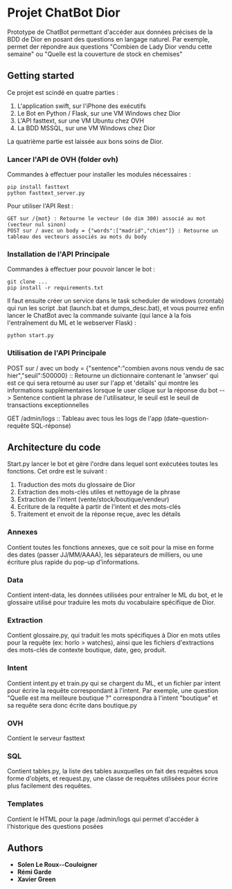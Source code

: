 # Projet ChatBot Dior

Prototype de ChatBot permettant d'accéder aux données précises de la BDD de Dior en posant des questions en langage naturel. Par exemple, permet der répondre aux questions "Combien de Lady Dior vendu cette semaine" ou "Quelle est la couverture de stock en chemises"

## Getting started

Ce projet est scindé en quatre parties :
1. L'application swift, sur l'iPhone des exécutifs
2. Le Bot en Python / Flask, sur une VM Windows chez Dior
3. L'API fasttext, sur une VM Ubuntu chez OVH
4. La BDD MSSQL, sur une VM Windows chez Dior

La quatrième partie est laissée aux bons soins de Dior.

### Lancer l'API de OVH (folder ovh)

Commandes à effectuer pour installer les modules nécessaires :

```
pip install fasttext
python fasttext_server.py
```

Pour utiliser l'API Rest :

```
GET sur /{mot} : Retourne le vecteur (de dim 300) associé au mot (vecteur nul sinon)
POST sur / avec un body = {"words":["madrid","chien"]} : Retourne un tableau des vecteurs associés au mots du body
```

### Installation de l'API Principale

Commandes à effectuer pour pouvoir lancer le bot :

```
git clone ...
pip install -r requirements.txt
```

Il faut ensuite créer un service dans le task scheduler de windows (crontab) qui run les script .bat (launch.bat et dumps_desc.bat), et vous pourrez enfin lancer le ChatBot avec la commande suivante (qui lance à la fois l'entraînement du ML et le webserver Flask) :

```
python start.py
```

### Utilisation de l'API Principale

POST sur / avec un body = {"sentence":"combien avons nous vendu de sac hier","seuil":500000} :: Retourne un dictionnaire contenant le 'anwser' qui est ce qui sera retourné au user sur l'app et 'details' qui montre les informations supplémentaires lorsque le user clique sur la réponse du bot
--> Sentence contient la phrase de l'utilisateur, le seuil est le seuil de transactions exceptionnelles

GET /admin/logs :: Tableau avec tous les logs de l'app (date-question-requête SQL-réponse)

## Architecture du code

Start.py lancer le bot et gère l'ordre dans lequel sont exécutées toutes les fonctions. Cet ordre est le suivant :

1. Traduction des mots du glossaire de Dior
2. Extraction des mots-clés utiles et nettoyage de la phrase
3. Extraction de l'intent (vente/stock/boutique/vendeur)
4. Ecriture de la requête à partir de l'intent et des mots-clés
5. Traitement et envoit de la réponse reçue, avec les détails

### Annexes

Contient toutes les fonctions annexes, que ce soit pour la mise en forme des dates (passer JJ/MM/AAAA), les séparateurs de milliers, ou une écriture plus rapide du pop-up d'informations.

### Data

Contient intent-data, les données utilisées pour entraîner le ML du bot, et le glossaire utilisé pour traduire les mots du vocabulaire spécifique de Dior.

### Extraction

Contient glossaire.py, qui traduit les mots spécifiques à Dior en mots utiles pour la requête (ex: horlo > watches), ainsi que les fichiers d'extractions des mots-clés de contexte boutique, date, geo, produit.

### Intent

Contient intent.py et train.py qui se chargent du ML, et un fichier par intent pour écrire la requête correspondant à l'intent. Par exemple, une question "Quelle est ma meilleure boutique ?" correspondra à l'intent "boutique" et sa requête sera donc écrite dans boutique.py

### OVH

Contient le serveur fasttext

### SQL

Contient tables.py, la liste des tables auxquelles on fait des requêtes sous forme d'objets, et request.py, une classe de requêtes utilisées pour écrire plus facilement des requêtes.

### Templates

Contient le HTML pour la page /admin/logs qui permet d'accéder à l'historique des questions posées

## Authors

* **Solen Le Roux--Couloigner**
* **Rémi Garde**
* **Xavier Green**